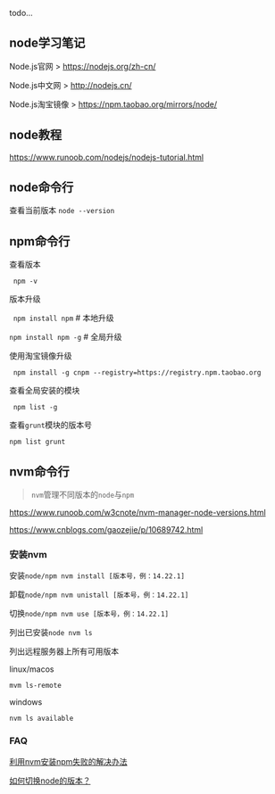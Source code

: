 todo...

## node学习笔记

Node.js官网 > https://nodejs.org/zh-cn/

Node.js中文网 > 
http://nodejs.cn/

Node.js淘宝镜像 > https://npm.taobao.org/mirrors/node/



## node教程

<https://www.runoob.com/nodejs/nodejs-tutorial.html>



## node命令行

查看当前版本 `node --version`



## npm命令行

查看版本

`
npm -v`

版本升级

`
npm install npm` # 本地升级

`npm install npm -g` # 全局升级

使用淘宝镜像升级

`
npm install -g cnpm --registry=https://registry.npm.taobao.org`

查看全局安装的模块

`
npm list -g`

查看`grunt`模块的版本号

`npm list grunt`



## nvm命令行

> `nvm`管理不同版本的`node`与`npm`

https://www.runoob.com/w3cnote/nvm-manager-node-versions.html

https://www.cnblogs.com/gaozejie/p/10689742.html

### 安装nvm

安装`node/npm
nvm install [版本号，例：14.22.1]`

卸载`node/npm
nvm unistall [版本号，例：14.22.1]`

切换`node/npm
nvm use [版本号，例：14.22.1]`

列出已安装`node
nvm ls`

列出远程服务器上所有可用版本

linux/macos

`mvm ls-remote`


windows

`nvm ls available`

### FAQ


[利用nvm安装npm失败的解决办法](https://blog.csdn.net/N1keo/article/details/89971307)

[如何切换node的版本？](https://www.html.cn/qa/node-js/11997.html)

